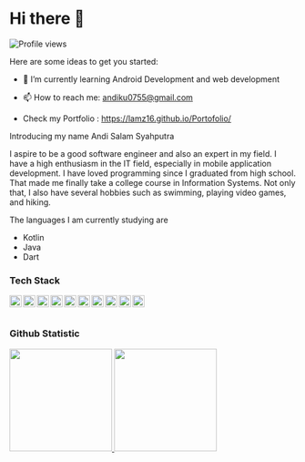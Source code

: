 # Hi there 👋

![Profile views](https://komarev.com/ghpvc/?username=Lamz16y&color=brightgreen)

Here are some ideas to get you started:


- 🌱 I’m currently learning Android Development and web development

- 📫 How to reach me: andiku0755@gmail.com
- Check my Portfolio : https://lamz16.github.io/Portofolio/

<!--- 😄 Pronouns: ...
- 👯 I’m looking to collaborate on ...
- 🤔 I’m looking for help with ...
- ⚡ Fun fact: ...-->

   Introducing my name Andi Salam Syahputra

  I aspire to be a good software engineer and also an expert in my field. I have a high enthusiasm in the IT field, especially in mobile application development. I have loved programming since I graduated from high school. That made me finally take a college course in Information Systems.
  Not only that, I also have several hobbies such as swimming, playing video games, and hiking.
  

  The languages I am currently studying are 
   * Kotlin
   * Java
   * Dart



### Tech Stack
<a href="#"><img align="left" alt="JavaScript" title="JavaScript" width="21px" src="https://upload.wikimedia.org/wikipedia/commons/9/99/Unofficial_JavaScript_logo_2.svg" /></a>
<a href="https://nodejs.org/"><img align="left" alt="NodeJS" title="NodeJS" width="21px" src="https://seeklogo.com/images/N/nodejs-logo-FBE122E377-seeklogo.com.png" /></a>
<a href="https://reactjs.org/"><img align="left" alt="React" title="React" width="21px" src="https://cdn.worldvectorlogo.com/logos/react-2.svg" /></a>
<a href="https://hapi.dev/"><img align="left" alt="Hapi" title="Hapi (NodeJS HTTP Framework)" width="21px" src="https://avatars.githubusercontent.com/u/3774533?s=200&v=4" /></a>
<a href="https://nextjs.org/"><img align="left" alt="Next" title="Next (React SSR Framework)" width="21px" src="https://iconape.com/wp-content/files/gm/82643/svg/next-js.svg" /></a>
<a href="https://kotlinlang.org/"><img align="left" alt="Kotlin" title="Kotlin" width="21px" src="https://upload.wikimedia.org/wikipedia/commons/7/74/Kotlin_Icon.png" /></a>
<a href="https://dart.dev/"><img align="left" alt="Dart" title="Dart" width="21px" src="https://dart.dev/assets/shared/dart/icon/64.png" /></a>
<a href="https://flutter.dev/"><img align="left" alt="Flutter" title="Flutter" width="21px" src="https://cdn.worldvectorlogo.com/logos/flutter-logo.svg" /></a>
<a href="https://go.dev/"><img align="left" alt="Go" title="Go (Golang)" width="21px" src="https://upload.wikimedia.org/wikipedia/commons/0/05/Go_Logo_Blue.svg" /></a>
<a href="https://www.mysql.com/"><img align="left" alt="MySQL" title="MySQL" width="21px" src="https://cdn.worldvectorlogo.com/logos/mysql-6.svg" /></a>
  <br>
  <br>
  
### Github Statistic
<p align="left">
<a href="https://github.com/Lamz16">
  <img height="180em" src="https://github-readme-stats-eight-theta.vercel.app/api?username=lamz16&show_icons=true&theme=algolia&include_all_commits=true&count_private=true"/>
  <img height="180em" src="https://github-readme-stats-eight-theta.vercel.app/api/top-langs/?username=Lamz16&layout=compact&langs_count=8&theme=algolia"/>
</a>
</p>
